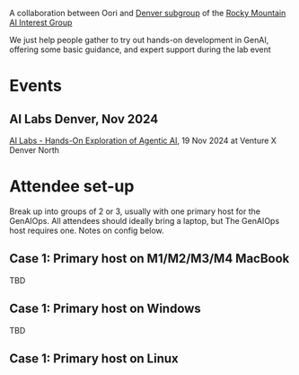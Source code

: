 
A collaboration between Oori and [Denver subgroup](https://linktr.ee/denverai) of the [Rocky Mountain AI Interest Group](https://linktr.ee/rmaiig)

We just help people gather to try out hands-on development in GenAI, offering some basic guidance, and expert support during the lab event

# Events

## AI Labs Denver, Nov 2024

[AI Labs - Hands-On Exploration of Agentic AI](https://www.meetup.com/meetup-group-zpqvmxup/events/304518353/?eventOrigin=group_upcoming_events), 19 Nov 2024 at Venture X Denver North

# Attendee set-up

Break up into groups of 2 or 3, usually with one primary host for the GenAIOps. All attendees should ideally bring a laptop, but The GenAIOps host requires one. Notes on config below.

## Case 1: Primary host on M1/M2/M3/M4 MacBook

TBD

## Case 1: Primary host on Windows

TBD

## Case 1: Primary host on Linux

